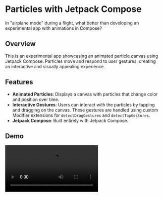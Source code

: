 # Particles with Jetpack Compose
In "airplane mode" during a flight, what better than developing an experimental app with animations in Compose?
## Overview
This is an experimental app showcasing an animated particle canvas using Jetpack Compose. Particles move and respond to user gestures, creating an interactive and visually appealing experience.

## Features
- **Animated Particles**: Displays a canvas with particles that change color and position over time.
- **Interactive Gestures**: Users can interact with the particles by tapping and dragging on the canvas. These gestures are handled using custom Modifier extensions for `detectDragGestures` and `detectTapGestures`.
- **Jetpack Compose**: Built entirely with Jetpack Compose.

## Demo
![demo](readme/demo.mp4)
